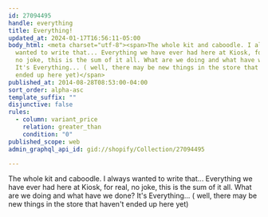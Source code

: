 ```yaml
---
id: 27094495
handle: everything
title: Everything!
updated_at: 2024-01-17T16:56:11-05:00
body_html: <meta charset="utf-8"><span>The whole kit and caboodle. I always
  wanted to write that... Everything we have ever had here at Kiosk, for real,
  no joke, this is the sum of it all. What are we doing and what have we done?
  It's Everything... ( well, there may be new things in the store that haven't
  ended up here yet)</span>
published_at: 2014-08-28T08:53:00-04:00
sort_order: alpha-asc
template_suffix: ""
disjunctive: false
rules:
  - column: variant_price
    relation: greater_than
    condition: "0"
published_scope: web
admin_graphql_api_id: gid://shopify/Collection/27094495

---
```


The whole kit and caboodle. I always wanted to write that... Everything we have ever had here at Kiosk, for real, no joke, this is the sum of it all. What are we doing and what have we done? It's Everything... ( well, there may be new things in the store that haven't ended up here yet)